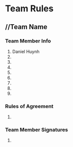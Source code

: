 # Team Rules

## //Team Name

### Team Member Info
<ol>
<li>Daniel Huynh</li>
<li></li>
<li></li>
<li></li>
<li></li>
<li></li>
<li></li>
<li></li>
<li></li>
</ol>

### Rules of Agreement
<ol>
<li></li>

</ol>



### Team Member Signatures
<ol>
<li></li>

</ol>